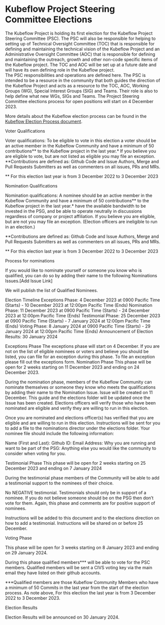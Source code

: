 

# Kubeflow Project Steering Committee Elections #

The Kubeflow Project is holding its first election for the Kubeflow Project Steering Committee (PSC).  The PSC will also be responsible for helping to setting up of Technical Oversight Committee (TOC) that is responsible for defining and maintaining the technical vision of the Kubeflow Project and an Administrative Oversight Committee (AOC) that is responsible for defining and maintaining the outreach, growth and other non-code specific items of the Kubeflow project. The TOC and AOC will be set up at a future date and will have its own defining role in the Kubeflow project.  
The PSC responsibilities and operations are defined here. The PSC is intended to be a resource in the community that both guides the direction of the Kubeflow Project and acts as a resource to the TOC, AOC, Working Groups (WG), Special Interest Groups (SIG) and Teams. Their role is also to help define what new WGs, SIGs and Teams. 
The Project Steering Committee elections process for open positions will start on 4 December 2023. 

More details about the Kubeflow election process can be found in the [Kubeflow Election Process document](https://github.com/kubeflow/community/blob/master/proposals/kubeflow-steering-committee-election-proposal.md).  


Voter Qualifications

Voter qualifications: To be eligible to vote in this election a voter should be an active member in the Kubeflow Community and have a minimum of 50 contributions** to the Kubeflow project in the last year.*  If you believe you are eligible to vote, but are not listed as eligible you may file an exception. 
**Contributions are defined as:  Github Code and Issue Authors, Merge and Pull Requests Submitters as well as commenters on all issues, PRs and MRs.

** For this election last year is from 3 December 2022 to 3 December 2023

Nomination Qualifications

Nomination qualifications: A nominee should be an active member in the Kubeflow Community and have a minimum of 50 contributions** to the Kubeflow project in the last year.*  have the available bandwidth to be invested in the PSG, and be able to operate neutrally in discussions regardless of company or project affiliation. If you believe you are eligible, but are not you may file an exception.  (Election officers are ineligible to run in an election.)

**Contributions are defined as:  Github Code and Issue Authors, Merge and Pull Requests Submitters as well as commenters on all issues, PRs and MRs.

** For this election last year is from 3 December 2022 to 3 December 2023

Process for nominations

If you would like to nominate yourself or someone you know who is qualified, you can do so by adding their name to the following Nominations Issues.[Add Issue Link]

We will publish the list of Qualified Nominees.  

Election Timeline
Exceptions Phase:  4 December 2023 at 0900 Pacific Time  (Starts) - 10 December 2023 at 12:00pm Pacific Time (Ends)
Nomination Phase: 11 December 2023 at 0900 Pacific Time  (Starts) - 24 December 2023 at 12:00pm Pacific Time (Ends)
Testimonial Phase: 25 December 2023 at 0900 Pacific Time (Starts) - 7 January 2024 at 12:00pm Pacific Time (Ends)
Voting Phase: 8 January 2024 at 0900 Pacific Time (Starts) - 29 January 2024 at 12:00pm Pacific Time (Ends)
Announcement of Election Results:  30 January 2024 


Exceptions Phase
The exceptions phase will start on 4 December.  If you are not on the list of eligible nominees or voters and believe you should be listed, you can file for an exception during this phase.  To file an exception please fill out the exceptions form. 
Nomination Phase
This phase will be open for 2 weeks starting on 11 December 2023 and ending on 24 December 2023.

During the nomination phase, members of the Kubeflow Community can nominate themselves or someone they know who meets the qualifications by adding their name to the Nomination Issue. Issue will be created on 11 December.  This guide and the elections folder will be updated once the Issue has been created.   Elections officers will verify those who have been nominated are eligible and verify they are willing to run in this election. 

Once you are nominated and elections officer(s) has verified that you are eligible and are willing to run in this election.  Instructions will be sent for you to add a file to the nominations director under the elections folder.  Your nominee file should include the following information: 

Name (First and Last): 
Github ID:
Email Address: 
Why you are running and want to be part of the PSG: 
Anything else you would like the community to consider when voting for you. 

Testimonial Phase
This phase will be open for 2 weeks starting on 25 December 2023 and ending on 7 January 2024

During the testimonial phase members of the Community will be able to add a testimonial support to the nominees of their choice. 

No NEGATIVE testimonial. Testimonials should only be in support of a nominee.  If you do not believe someone should be on the PSG then don’t vote for them.  Again, this phase and comments are for positive support of nominees. 

Instructions will be added to this document and to the elections direction on how to add a testimonial. Instructions will be shared on or before 25 December. 

Voting Phase

This phase will be open for 3 weeks starting on 8 January 2023 and ending on 29  January 2024.

During this phase qualified members*** will be able to vote for the PSC members.  Qualified members will be sent a CIVS voting key via the main email they have listed on their github accounts. 

***Qualified members are those Kubeflow Community Members who have a minimum of 50 Commits in the last year from the start of the election process. As note above, For this election the last year is from 3 December 2022 to 3 December 2023.

Election Results

Election Results will be announced on 30  January 2024. 
